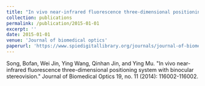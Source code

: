 ```yaml
---
title: "In vivo near-infrared fluorescence three-dimensional positioning system with binocular stereovision"
collection: publications
permalink: /publication/2015-01-01
excerpt: ''
date: 2015-01-01
venue: 'Journal of biomedical optics'
paperurl: 'https://www.spiedigitallibrary.org/journals/journal-of-biomedical-optics/volume-19/issue-11/116002/In-vivo-near-infrared-fluorescence-three-dimensional-positioning-system-with/10.1117/1.JBO.19.11.116002.full'
---
```

Song, Bofan, Wei Jin, Ying Wang, Qinhan Jin, and Ying Mu. "In vivo near-infrared fluorescence three-dimensional positioning system with binocular stereovision." Journal of Biomedical Optics 19, no. 11 (2014): 116002-116002.
